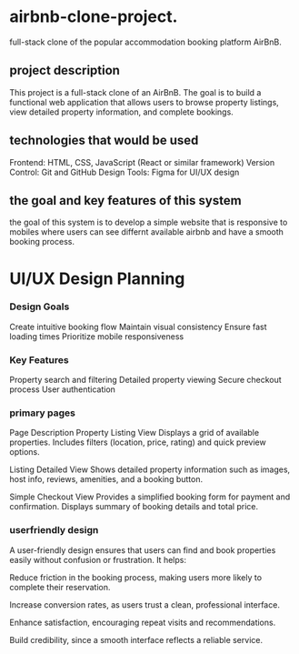 # airbnb-clone-project.
 full-stack clone of the popular accommodation booking platform AirBnB. 

## project description 
This project is a full-stack clone of an AirBnB. The goal is to build a functional web application that allows users to browse property listings, view detailed property information, and complete bookings. 

## technologies that would be used 
Frontend: HTML, CSS, JavaScript (React or similar framework)
Version Control: Git and GitHub
Design Tools: Figma for UI/UX design


## the goal and key features of this system 
the goal of this system is to develop a simple website that is responsive to mobiles where users can see differnt available airbnb and have a smooth booking process.

# UI/UX Design Planning 

### Design Goals
Create intuitive booking flow
Maintain visual consistency
Ensure fast loading times
Prioritize mobile responsiveness

### Key Features
Property search and filtering
Detailed property viewing
Secure checkout process
User authentication


### primary pages 
Page	                       Description
Property Listing View	       Displays a grid of available properties. Includes filters (location, price, rating) and quick preview options.

Listing Detailed View	        Shows detailed property information such as images, host info, reviews, amenities, and a booking button.


Simple Checkout View	        Provides a simplified booking form for payment and confirmation. Displays summary of booking details and total price.


### userfriendly design 

A user-friendly design ensures that users can find and book properties easily without confusion or frustration.
It helps:

Reduce friction in the booking process, making users more likely to complete their reservation.

Increase conversion rates, as users trust a clean, professional interface.

Enhance satisfaction, encouraging repeat visits and recommendations.

Build credibility, since a smooth interface reflects a reliable service.